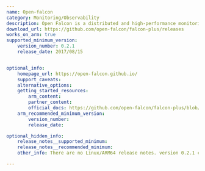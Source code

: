 ```yaml
---
name: Open-falcon
category: Monitoring/Observability
description: Open Falcon is a distributed and high-performance monitoring system. It's highly scalable, gives better performance with RRA(Round Robin Archive) mechanism, efficient, highly available, and flexible. It has a user-friendly dashboard, which can present multi-dimension graph.
download_url: https://github.com/open-falcon/falcon-plus/releases
works_on_arm: true
supported_minimum_version:
    version_number: 0.2.1
    release_date: 2017/08/15


optional_info:
    homepage_url: https://open-falcon.github.io/
    support_caveats:
    alternative_options:
    getting_started_resources:
        arm_content:
        partner_content:
        official_docs: https://github.com/open-falcon/falcon-plus/blob/master/README.md#getting-started
    arm_recommended_minimum_version:
        version_number:
        release_date:

optional_hidden_info:
    release_notes__supported_minimum:
    release_notes__recommended_minimum:
    other_info: There are no Linux/ARM64 release notes. version 0.2.1 can be built from source on Neoverse N1 and open-falcon binary got generated, prior versions are failing to build on both AMD64 and ARM64. The docker images for open-falcon are not yet available for Linux/ARM64 in any version.

---
```

